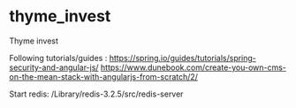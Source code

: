 # thyme_invest
Thyme invest

Following tutorials/guides :
https://spring.io/guides/tutorials/spring-security-and-angular-js/
https://www.dunebook.com/create-you-own-cms-on-the-mean-stack-with-angularjs-from-scratch/2/

Start redis:
/Library/redis-3.2.5/src/redis-server
